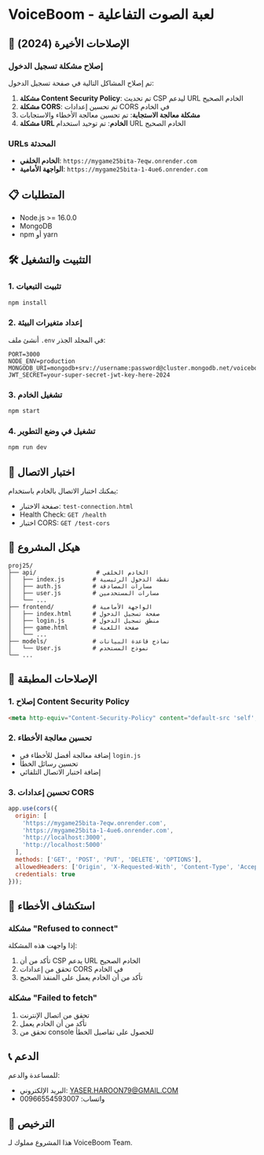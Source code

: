 # VoiceBoom - لعبة الصوت التفاعلية

## 🚀 الإصلاحات الأخيرة (2024)

### إصلاح مشكلة تسجيل الدخول
تم إصلاح المشاكل التالية في صفحة تسجيل الدخول:

1. **مشكلة Content Security Policy**: تم تحديث CSP ليدعم URL الخادم الصحيح
2. **مشكلة CORS**: تم تحسين إعدادات CORS في الخادم
3. **مشكلة معالجة الاستجابة**: تم تحسين معالجة الأخطاء والاستجابات
4. **مشكلة URL الخادم**: تم توحيد استخدام URL الخادم الصحيح

### URLs المحدثة
- **الخادم الخلفي**: `https://mygame25bita-7eqw.onrender.com`
- **الواجهة الأمامية**: `https://mygame25bita-1-4ue6.onrender.com`

## 📋 المتطلبات

- Node.js >= 16.0.0
- MongoDB
- npm أو yarn

## 🛠️ التثبيت والتشغيل

### 1. تثبيت التبعيات
```bash
npm install
```

### 2. إعداد متغيرات البيئة
أنشئ ملف `.env` في المجلد الجذر:
```env
PORT=3000
NODE_ENV=production
MONGODB_URI=mongodb+srv://username:password@cluster.mongodb.net/voiceboom
JWT_SECRET=your-super-secret-jwt-key-here-2024
```

### 3. تشغيل الخادم
```bash
npm start
```

### 4. تشغيل في وضع التطوير
```bash
npm run dev
```

## 🧪 اختبار الاتصال

يمكنك اختبار الاتصال بالخادم باستخدام:
- صفحة الاختبار: `test-connection.html`
- Health Check: `GET /health`
- اختبار CORS: `GET /test-cors`

## 📁 هيكل المشروع

```
proj25/
├── api/                 # الخادم الخلفي
│   ├── index.js        # نقطة الدخول الرئيسية
│   ├── auth.js         # مسارات المصادقة
│   ├── user.js         # مسارات المستخدمين
│   └── ...
├── frontend/           # الواجهة الأمامية
│   ├── index.html      # صفحة تسجيل الدخول
│   ├── login.js        # منطق تسجيل الدخول
│   ├── game.html       # صفحة اللعبة
│   └── ...
├── models/             # نماذج قاعدة البيانات
│   └── User.js         # نموذج المستخدم
└── ...
```

## 🔧 الإصلاحات المطبقة

### 1. إصلاح Content Security Policy
```html
<meta http-equiv="Content-Security-Policy" content="default-src 'self'; connect-src 'self' https://mygame25bita-7eqw.onrender.com https://mygame25bita-1-4ue6.onrender.com wss: ws:; style-src 'self' 'unsafe-inline'; img-src 'self' data:;">
```

### 2. تحسين معالجة الأخطاء
- إضافة معالجة أفضل للأخطاء في `login.js`
- تحسين رسائل الخطأ
- إضافة اختبار الاتصال التلقائي

### 3. تحسين إعدادات CORS
```javascript
app.use(cors({
  origin: [
    'https://mygame25bita-7eqw.onrender.com',
    'https://mygame25bita-1-4ue6.onrender.com',
    'http://localhost:3000',
    'http://localhost:5000'
  ],
  methods: ['GET', 'POST', 'PUT', 'DELETE', 'OPTIONS'],
  allowedHeaders: ['Origin', 'X-Requested-With', 'Content-Type', 'Accept', 'Authorization'],
  credentials: true
}));
```

## 🐛 استكشاف الأخطاء

### مشكلة "Refused to connect"
إذا واجهت هذه المشكلة:
1. تأكد من أن CSP يدعم URL الخادم الصحيح
2. تحقق من إعدادات CORS في الخادم
3. تأكد من أن الخادم يعمل على المنفذ الصحيح

### مشكلة "Failed to fetch"
1. تحقق من اتصال الإنترنت
2. تأكد من أن الخادم يعمل
3. تحقق من console للحصول على تفاصيل الخطأ

## 📞 الدعم

للمساعدة والدعم:
- البريد الإلكتروني: YASER.HAROON79@GMAIL.COM
- واتساب: 00966554593007

## 📄 الترخيص

هذا المشروع مملوك لـ VoiceBoom Team. 